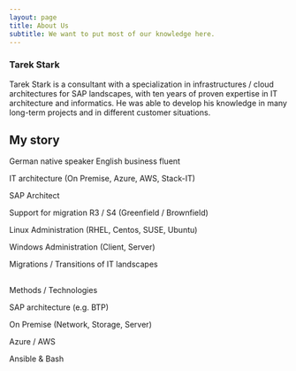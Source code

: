 ```yaml
---
layout: page
title: About Us 
subtitle: We want to put most of our knowledge here.
---
```


### Tarek Stark 
Tarek Stark is a consultant with a specialization in infrastructures / cloud architectures for SAP landscapes, with ten years of proven expertise in IT architecture and informatics. He was able to develop his knowledge in many long-term projects and in different customer situations.

## My story

German native speaker English business fluent

IT architecture (On Premise, Azure, AWS, Stack-IT)

SAP Architect

Support for migration R3 / S4 (Greenfield / Brownfield)

Linux Administration (RHEL, Centos, SUSE, Ubuntu)

Windows Administration (Client, Server)

Migrations / Transitions of IT landscapes

##

Methods / Technologies

SAP architecture (e.g. BTP)

On Premise (Network, Storage, Server)

Azure / AWS

Ansible & Bash
